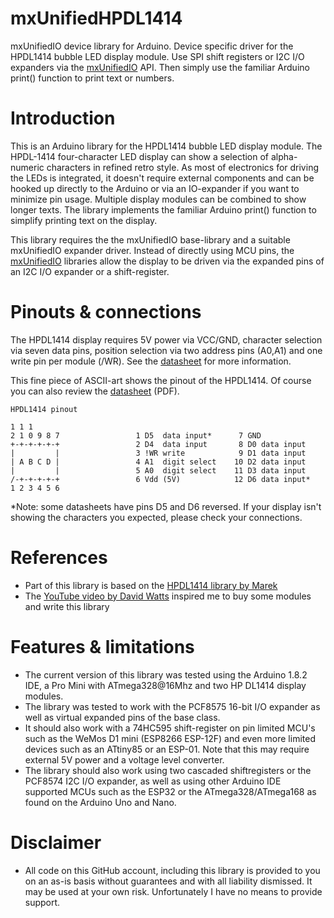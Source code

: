 # mxUnifiedHPDL1414
mxUnifiedIO device library for Arduino. Device specific driver for the HPDL1414 bubble LED display module. Use SPI shift registers or I2C I/O expanders via the [mxUnifiedIO](https://github.com/maxint-rd/mxUnifiedIO) API. Then simply use the familiar Arduino print() function to print text or numbers.

# Introduction
This is an Arduino library for the HPDL1414 bubble LED display module. The HPDL-1414 four-character LED display can show a selection of alpha-numeric characters in refined retro style. As most of electronics for driving the LEDs is integrated, it doesn't require external components and can be hooked up directly to the Arduino or via an IO-expander if you want to minimize pin usage.
Multiple display modules can be combined to show longer texts. The library implements the familiar Arduino print() function to simplify printing text on the display.

This library requires the the mxUnifiedIO base-library and a suitable mxUnifiedIO expander driver. Instead of directly using MCU pins, the [mxUnifiedIO](https://github.com/maxint-rd/mxUnifiedIO) libraries allow the display to be driven via the expanded pins of an I2C I/O expander or a shift-register. 

# Pinouts & connections
The HPDL1414 display requires 5V power via VCC/GND, character selection via seven data pins, position selection via two address pins (A0,A1) and one write pin per module (/WR). See the [datasheet](documentation/datasheetHPDL1414.pdf) for more information.

This fine piece of ASCII-art shows the pinout of the HPDL1414. Of course you can also review the [datasheet](documentation/datasheetHPDL1414.pdf) (PDF).
```
HPDL1414 pinout

1 1 1                       
2 1 0 9 8 7                 1 D5  data input*      7 GND
+-+-+-+-+-+                 2 D4  data input       8 D0 data input
|         |                 3 !WR write            9 D1 data input
| A B C D |                 4 A1  digit select    10 D2 data input
|         |                 5 A0  digit select    11 D3 data input
/-+-+-+-+-+                 6 Vdd (5V)            12 D6 data input*
1 2 3 4 5 6                 
```
*Note: some datasheets have pins D5 and D6 reversed. If your display isn't showing the characters you expected, please check your connections.

# References
- Part of this library is based on the [HPDL1414 library by Marek](https://github.com/marecl/HPDL1414/)
- The [YouTube video by David Watts](https://youtu.be/PlggHChsFKw) inspired me to buy some modules and write this library

# Features & limitations
- The current version of this library was tested using the Arduino 1.8.2 IDE, a Pro Mini with ATmega328@16Mhz and two HP DL1414 display modules.
- The library was tested to work with the PCF8575 16-bit I/O expander as well as virtual expanded pins of the base class.
- It should also work with a 74HC595 shift-register on pin limited MCU's such as the WeMos D1 mini (ESP8266 ESP-12F) and even more limited devices such as an ATtiny85 or an ESP-01. Note that this may require external 5V power and a voltage level converter.
- The library should also work using two cascaded shiftregisters or the PCF8574 I2C I/O expander, as well as using other Arduino IDE supported MCUs such as the ESP32 or the ATmega328/ATmega168 as found on the Arduino Uno and Nano.

# Disclaimer
- All code on this GitHub account, including this library is provided to you on an as-is basis without guarantees and with all liability dismissed. It may be used at your own risk. Unfortunately I have no means to provide support.
